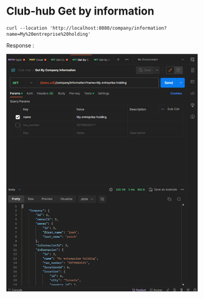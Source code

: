 # Club-hub Get by information

```
curl --location 'http://localhost:8080/company/information?name=My%20entreprise%20holding'
```

Response :

![Alt text](information.png)